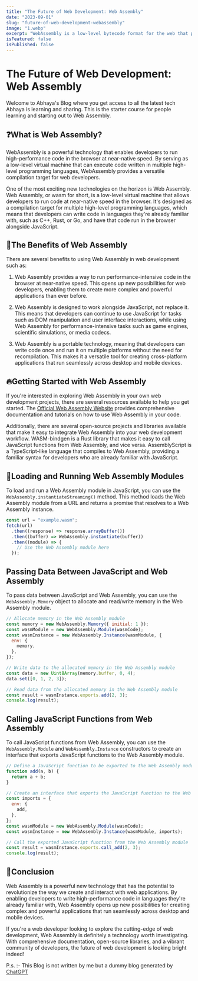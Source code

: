 ```yaml
---
title: "The Future of Web Development: Web Assembly"
date: "2023-09-01"
slug: "future-of-web-development-webassembly"
image: "1.webp"
excerpt: "WebAssembly is a low-level bytecode format for the web that promises to bring native-like performance to web applications."
isFeatured: false
isPublished: false
---
```


# The Future of Web Development: Web Assembly

Welcome to Abhaya's Blog where you get access to all the latest tech Abhaya is learning and sharing. This is the starter course for people learning and starting out to Web Assembly.

## ❓What is Web Assembly?

WebAssembly is a powerful technology that enables developers to run high-performance code in the browser at near-native speed. By serving as a low-level virtual machine that can execute code written in multiple high-level programming languages, WebAssembly provides a versatile compilation target for web developers.

One of the most exciting new technologies on the horizon is Web Assembly. Web Assembly, or wasm for short, is a low-level virtual machine that allows developers to run code at near-native speed in the browser. It's designed as a compilation target for multiple high-level programming languages, which means that developers can write code in languages they're already familiar with, such as C++, Rust, or Go, and have that code run in the browser alongside JavaScript.

## 🚀The Benefits of Web Assembly

There are several benefits to using Web Assembly in web development such as:

1. Web Assembly provides a way to run performance-intensive code in the browser at near-native speed. This opens up new possibilities for web developers, enabling them to create more complex and powerful applications than ever before.

2. Web Assembly is designed to work alongside JavaScript, not replace it. This means that developers can continue to use JavaScript for tasks such as DOM manipulation and user interface interactions, while using Web Assembly for performance-intensive tasks such as game engines, scientific simulations, or media codecs.

3. Web Assembly is a portable technology, meaning that developers can write code once and run it on multiple platforms without the need for recompilation. This makes it a versatile tool for creating cross-platform applications that run seamlessly across desktop and mobile devices.

## 🔥Getting Started with Web Assembly

If you're interested in exploring Web Assembly in your own web development projects, there are several resources available to help you get started. The [Official Web Assembly Website](https://abhayablog.vercel.app/) provides comprehensive documentation and tutorials on how to use Web Assembly in your code.

Additionally, there are several open-source projects and libraries available that make it easy to integrate Web Assembly into your web development workflow. WASM-bindgen is a Rust library that makes it easy to call JavaScript functions from Web Assembly, and vice versa. AssemblyScript is a TypeScript-like language that compiles to Web Assembly, providing a familiar syntax for developers who are already familiar with JavaScript.

## 🏃Loading and Running Web Assembly Modules

To load and run a Web Assembly module in JavaScript, you can use the `WebAssembly.instantiateStreaming()` method. This method loads the Web Assembly module from a URL and returns a promise that resolves to a Web Assembly instance.

```js
const url = "example.wasm";
fetch(url)
  .then((response) => response.arrayBuffer())
  .then((buffer) => WebAssembly.instantiate(buffer))
  .then((module) => {
    // Use the Web Assembly module here
  });
```

## Passing Data Between JavaScript and Web Assembly

To pass data between JavaScript and Web Assembly, you can use the `WebAssembly.Memory` object to allocate and read/write memory in the Web Assembly module.

```js
// Allocate memory in the Web Assembly module
const memory = new WebAssembly.Memory({ initial: 1 });
const wasmModule = new WebAssembly.Module(wasmCode);
const wasmInstance = new WebAssembly.Instance(wasmModule, {
  env: {
    memory,
  },
});

// Write data to the allocated memory in the Web Assembly module
const data = new Uint8Array(memory.buffer, 0, 4);
data.set([0, 1, 2, 3]);

// Read data from the allocated memory in the Web Assembly module
const result = wasmInstance.exports.add(2, 3);
console.log(result);
```

## Calling JavaScript Functions from Web Assembly

To call JavaScript functions from Web Assembly, you can use the `WebAssembly.Module` and `WebAssembly.Instance` constructors to create an interface that exports JavaScript functions to the Web Assembly module.

```js
// Define a JavaScript function to be exported to the Web Assembly module
function add(a, b) {
  return a + b;
}

// Create an interface that exports the JavaScript function to the Web Assembly module
const imports = {
  env: {
    add,
  },
};
const wasmModule = new WebAssembly.Module(wasmCode);
const wasmInstance = new WebAssembly.Instance(wasmModule, imports);

// Call the exported JavaScript function from the Web Assembly module
const result = wasmInstance.exports.call_add(2, 3);
console.log(result);
```

## 🎉Conclusion

Web Assembly is a powerful new technology that has the potential to revolutionize the way we create and interact with web applications. By enabling developers to write high-performance code in languages they're already familiar with, Web Assembly opens up new possibilities for creating complex and powerful applications that run seamlessly across desktop and mobile devices.

If you're a web developer looking to explore the cutting-edge of web development, Web Assembly is definitely a technology worth investigating. With comprehensive documentation, open-source libraries, and a vibrant community of developers, the future of web development is looking bright indeed!

P.s. :- This Blog is not written by me but a dummy blog generated by [ChatGPT](https://chat.openai.com/)
